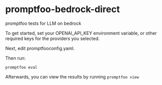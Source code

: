 # promptfoo-bedrock-direct
promptfoo tests for LLM on bedrock

To get started, set your OPENAI_API_KEY environment variable, or other required keys for the providers you selected.

Next, edit promptfooconfig.yaml.

Then run:
```
promptfoo eval
```

Afterwards, you can view the results by running `promptfoo view`


